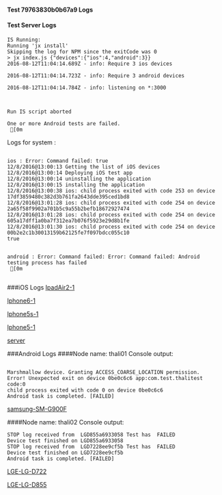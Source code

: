 #### Test 79763830b0b67a9 Logs

#### Test Server Logs
```
IS Running:
Running 'jx install'
Skipping the log for NPM since the exitCode was 0
> jx index.js {"devices":{"ios":4,"android":3}}
2016-08-12T11:04:14.689Z - info: Require 3 ios devices

2016-08-12T11:04:14.723Z - info: Require 3 android devices

2016-08-12T11:04:14.784Z - info: listening on *:3000


 
Run IS script aborted
 
One or more Android tests are failed.
 [0m

```


Logs for system : 
```

ios : Error: Command failed: true
12/8/2016@13:00:13 Getting the list of iOS devices 
12/8/2016@13:00:14 Deploying iOS test app 
12/8/2016@13:00:14 uninstalling the application 
12/8/2016@13:00:15 installing the application 
12/8/2016@13:00:38 ios: child process exited with code 253 on device 17df3859480c382d3b761fa2643dde395ced1bd8 
12/8/2016@13:01:28 ios: child process exited with code 254 on device 2a65f58f9902a701b5c9a55b2befb18672927474 
12/8/2016@13:01:28 ios: child process exited with code 254 on device 605a17dff1a0ba7f312ea7b076f5923e29d8b1fe 
12/8/2016@13:01:30 ios: child process exited with code 254 on device 00b2e2c1b30013159b62125fe7f097bdcc055c10 
true


android : Error: Command failed: Error: Command failed: Android testing process has failed
 [0m


```
###iOS Logs
[IpadAir2-1](https://github.com/ThaliTester/TestResults/blob/79763830b0b67a9_Enhance_CI_to_run_iOS_tests__771_larryonoff/iOS_IpadAir2-1.md)

[Iphone6-1](https://github.com/ThaliTester/TestResults/blob/79763830b0b67a9_Enhance_CI_to_run_iOS_tests__771_larryonoff/iOS_Iphone6-1.md)

[Iphone5s-1](https://github.com/ThaliTester/TestResults/blob/79763830b0b67a9_Enhance_CI_to_run_iOS_tests__771_larryonoff/iOS_Iphone5s-1.md)

[Iphone5-1](https://github.com/ThaliTester/TestResults/blob/79763830b0b67a9_Enhance_CI_to_run_iOS_tests__771_larryonoff/iOS_Iphone5-1.md)

[server](https://github.com/ThaliTester/TestResults/blob/79763830b0b67a9_Enhance_CI_to_run_iOS_tests__771_larryonoff/iOS_server.md)


###Android Logs
####Node name: thali01
Console output:
```

Marshmallow device. Granting ACCESS_COARSE_LOCATION permission.
Error! Unexpected exit on device 0be0c6c6 app:com.test.thalitest code:0 
child process exited with code 0 on device 0be0c6c6 
Android task is completed. [FAILED]
```
[samsung-SM-G900F](https://github.com/ThaliTester/TestResults/blob/79763830b0b67a9_Enhance_CI_to_run_iOS_tests__771_larryonoff/thali01_samsung-SM-G900F.md)

####Node name: thali02
Console output:
```
STOP log received from  LGD855a6933058 Test has  FAILED
Device test finished on LGD855a6933058 
STOP log received from  LGD7228ee9cf5b Test has  FAILED
Device test finished on LGD7228ee9cf5b 
Android task is completed. [FAILED]
```
[LGE-LG-D722](https://github.com/ThaliTester/TestResults/blob/79763830b0b67a9_Enhance_CI_to_run_iOS_tests__771_larryonoff/thali02_LGE-LG-D722.md)

[LGE-LG-D855](https://github.com/ThaliTester/TestResults/blob/79763830b0b67a9_Enhance_CI_to_run_iOS_tests__771_larryonoff/thali02_LGE-LG-D855.md)




